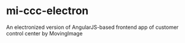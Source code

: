 # mi-ccc-electron
An electronized version of AngularJS-based frontend app of customer control center by MovingImage
